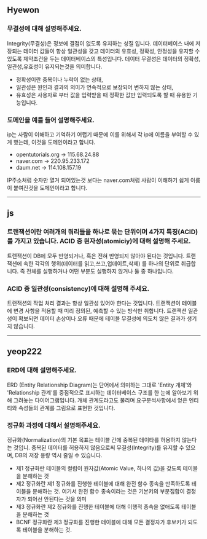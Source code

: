 ## Hyewon

### 무결성에 대해 설명해주세요.

Integrity(무결성)은 정보에 결점이 없도록 유지하는 성질 입니다. 
데이터베이스 내에 저장되는 데이터 값들이 항상 일관성을 갖고 데이터의 유효성, 정확성, 안정성을 유지할 수 있도록 제약조건을 두는 데이터베이스의 특성입니다. 
데이터 무결성은 데이터의 정확성,일관성,유효성이 유지되는것을 의미합니다.
- 정확성이란 중복이나 누락이 없는 상태,
- 일관성은 원인과 결과의 의미가 연속적으로 보장되어 변하지 않는 상태,
- 유효성은 사용자로 부터 값을 입력받을 때 정확한 값만 입력되도록 할 때 유용한 기능입니다.



### 도메인을 예를 들어 설명해주세요.

ip는 사람이 이해하고 기억하기 어렵기 때문에 이를 위해서 각 ip에 이름을 부여할 수 있게 했는데, 이것을 도메인이라고 합니다. 

- opentutorials.org -> 115.68.24.88
- naver.com -> 220.95.233.172
- daum.net -> 114.108.157.19

IP주소처럼 숫자만 열거 되어있는것 보다는 naver.com처럼 사람이 이해하기 쉽게 이름이 붙여진것을 도메인이라고 합니다.  

---

## js

### 트랜잭션이란 여러개의 쿼리들을 하나로 묶는 단위이며 4가지 특징(ACID)를 가지고 있습니다. ACID 중 원자성(atomiciy)에 대해 설명해 주세요.

트랜잭션이 DB에 모두 반영되거나, 혹은 전혀 반영되지 않아야 된다는 것입니다. 트랜잭션에 속한 각각의 행위(데이터를 읽고,쓰고,업데이트,삭제) 를 하나의 단위로 취급합니다. 즉 전체를 실행하거나 어떤 부분도 실행하지 않거나 둘 중 하나입니다. 

### ACID 중 일관성(consistency)에 대해 설명해 주세요.

트랜잭션의 작업 처리 결과는 항상 일관성 있어야 한다는 것입니다. 
트랜잭션이 테이블에 변경 사항을 적용할 때 미리 정의된, 예측할 수 있는 방식만 취합니다. 트랜잭션 일관성이 확보되면 데이터 손상이나 오류 때문에 테이블 무결성에 의도치 않은 결과가 생기지 않습니다.


---

## yeop222

### ERD에 대해 설명해주세요.

ERD (Entity Relationship Diagram)는 단어에서 의미하는 그대로 'Entity 개체'와 'Relationship 관계'를 중점적으로 표시하는 데이터베이스 구조를 한 눈에 알아보기 위해 그려놓는 다이어그램입니다. 개체 관계도라고도 불리며 요구분석사항에서 얻은 엔티티와 속성들의 관계를 그림으로 표현한 것입니다.



### 정규화 과정에 대해서 설명해주세요.

정규화(Normalization)의 기본 목표는 테이블 간에 중복된 데이타를 허용하지 않는다는 것입니. 중복된 데이터를 허용하지 않음으로써 무결성(Integrity)를 유지할 수 있으며, DB의 저장 용량 역시 줄일 수 있습니다.

- 제1 정규화란 테이블의 컬럼이 원자값(Atomic Value, 하나의 값)을 갖도록 테이블을 분해하는 것
- 제2 정규화란 제1 정규화를 진행한 테이블에 대해 완전 함수 종속을 만족하도록 테이블을 분해하는 것. 여기서 완전 함수 종속이라는 것은 기본키의 부분집합이 결정자가 되어선 안된다는 것을 의미
- 제3 정규화란 제2 정규화를 진행한 테이블에 대해 이행적 종속을 없애도록 테이블을 분해하는 것
- BCNF 정규화란 제3 정규화를 진행한 테이블에 대해 모든 결정자가 후보키가 되도록 테이블을 분해하는 것.
